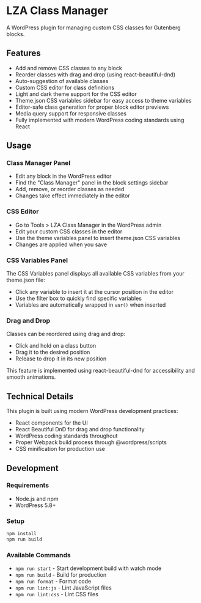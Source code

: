 # LZA Class Manager

A WordPress plugin for managing custom CSS classes for Gutenberg blocks.

## Features

- Add and remove CSS classes to any block
- Reorder classes with drag and drop (using react-beautiful-dnd)
- Auto-suggestion of available classes
- Custom CSS editor for class definitions
- Light and dark theme support for the CSS editor
- Theme.json CSS variables sidebar for easy access to theme variables
- Editor-safe class generation for proper block editor previews
- Media query support for responsive classes
- Fully implemented with modern WordPress coding standards using React

## Usage

### Class Manager Panel

- Edit any block in the WordPress editor
- Find the "Class Manager" panel in the block settings sidebar
- Add, remove, or reorder classes as needed
- Changes take effect immediately in the editor

### CSS Editor

- Go to Tools > LZA Class Manager in the WordPress admin
- Edit your custom CSS classes in the editor
- Use the theme variables panel to insert theme.json CSS variables
- Changes are applied when you save

### CSS Variables Panel

The CSS Variables panel displays all available CSS variables from your theme.json file:

- Click any variable to insert it at the cursor position in the editor
- Use the filter box to quickly find specific variables
- Variables are automatically wrapped in `var()` when inserted

### Drag and Drop

Classes can be reordered using drag and drop:

- Click and hold on a class button
- Drag it to the desired position
- Release to drop it in its new position

This feature is implemented using react-beautiful-dnd for accessibility and smooth animations.

## Technical Details

This plugin is built using modern WordPress development practices:

- React components for the UI
- React Beautiful DnD for drag and drop functionality
- WordPress coding standards throughout
- Proper Webpack build process through @wordpress/scripts
- CSS minification for production use

## Development

### Requirements

- Node.js and npm
- WordPress 5.8+

### Setup

```bash
npm install
npm run build
```

### Available Commands

- `npm run start` - Start development build with watch mode
- `npm run build` - Build for production
- `npm run format` - Format code
- `npm run lint:js` - Lint JavaScript files
- `npm run lint:css` - Lint CSS files
